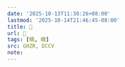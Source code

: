 ```yaml
---
date: '2025-10-13T11:30:26+08:00'
lastmod: '2025-10-14T21:46:45-08:00'
title: 󰥱
url: 󰥱
tags: [疇, 疇]
src: GHZR, DCCV
note:
---
```

